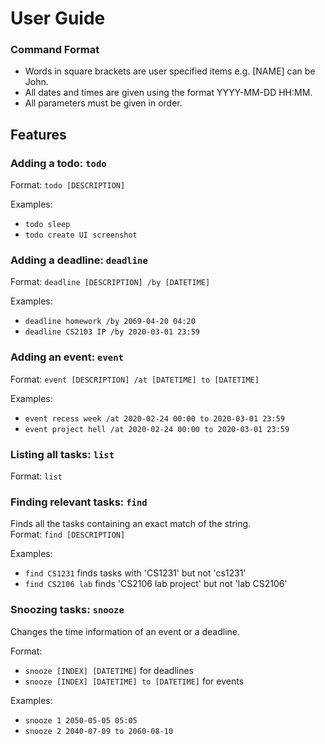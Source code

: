 # User Guide

### Command Format
- Words in square brackets are user specified items e.g. [NAME] can be John.
- All dates and times are given using the format YYYY-MM-DD HH:MM.
- All parameters must be given in order.

## Features 

### Adding a todo: `todo`
Format: `todo [DESCRIPTION]`  

Examples:
* `todo sleep`
* `todo create UI screenshot`

### Adding a deadline: `deadline`
Format: `deadline [DESCRIPTION] /by [DATETIME]`

Examples:
* `deadline homework /by 2069-04-20 04:20`
* `deadline CS2103 IP /by 2020-03-01 23:59`

### Adding an event: `event`
Format: `event [DESCRIPTION] /at [DATETIME] to [DATETIME]`

Examples:
* `event recess week /at 2020-02-24 00:00 to 2020-03-01 23:59`
* `event project hell /at 2020-02-24 00:00 to 2020-03-01 23:59`

### Listing all tasks: `list`
Format: `list`

### Finding relevant tasks: `find`
Finds all the tasks containing an exact match of the string.  
Format: `find [DESCRIPTION]`

Examples:
* `find CS1231` finds tasks with 'CS1231' but not 'cs1231'
* `find CS2106 lab` finds 'CS2106 lab project' but not 'lab CS2106'

### Snoozing tasks: `snooze`
Changes the time information of an event or a deadline.

Format: 
* `snooze [INDEX] [DATETIME]` for deadlines
* `snooze [INDEX] [DATETIME] to [DATETIME]` for events

Examples:
* `snooze 1 2050-05-05 05:05`
* `snooze 2 2040-07-09 to 2060-08-10`





